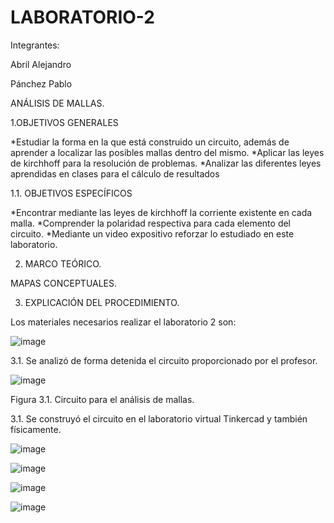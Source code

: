 # LABORATORIO-2

Integrantes: 

Abril Alejandro

Pánchez Pablo

ANÁLISIS DE MALLAS.

1.OBJETIVOS GENERALES

*Estudiar la forma en la que está construido un circuito, además de aprender a localizar las posibles mallas dentro del mismo.
*Aplicar las leyes de kirchhoff para la resolución de problemas.
*Analizar las diferentes leyes aprendidas en clases para el cálculo de resultados

1.1. OBJETIVOS ESPECÍFICOS

*Encontrar mediante las leyes de kirchhoff la corriente existente en cada malla.
*Comprender la polaridad respectiva para cada elemento del circuito.
*Mediante un video expositivo reforzar lo estudiado en este laboratorio.

2. MARCO TEÓRICO.

MAPAS CONCEPTUALES.



3. EXPLICACIÓN DEL PROCEDIMIENTO.

Los materiales necesarios realizar el laboratorio 2 son:

![image](https://user-images.githubusercontent.com/117920423/202619493-a6ef975d-ecba-4de0-a6ba-d0017b1a3429.png)

3.1. Se analizó de forma detenida el circuito  proporcionado por el profesor.

![image](https://user-images.githubusercontent.com/117920423/202619717-057954c3-4389-4e50-95f3-694e746e2551.png)

Figura 3.1. Circuito para el análisis de mallas.

3.1. Se construyó el circuito en el laboratorio virtual Tinkercad y también físicamente.

![image](https://user-images.githubusercontent.com/117920423/202632375-54e3f4d1-e84d-4977-afca-5e7755600423.png)

![image](https://user-images.githubusercontent.com/117920423/202632861-e4df229a-2d17-4074-a282-c898482f23f4.png)

![image](https://user-images.githubusercontent.com/117920423/202632932-84e358c4-b522-4e0d-837c-9e2e7f870d77.png)

![image](https://user-images.githubusercontent.com/117920423/202633019-9082f813-dd03-4518-a649-0077da5c9607.png)













































